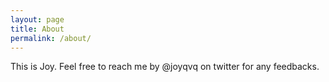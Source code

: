 ```yaml
---
layout: page
title: About
permalink: /about/
---
```


This is Joy. Feel free to reach me by @joyqvq on twitter for any feedbacks.